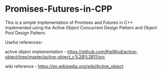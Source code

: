 # Promises-Futures-in-CPP

This is a simple implementation of Promises and Futures in C++ implemented using the Active Object Concurrent Design Pattern and Object Pool Design Pattern.

Useful references-

active object implementation - https://github.com/KjellKod/active-object/tree/master/active-object_c%2B%2B11/src

wiki reference - https://en.wikipedia.org/wiki/Active_object

